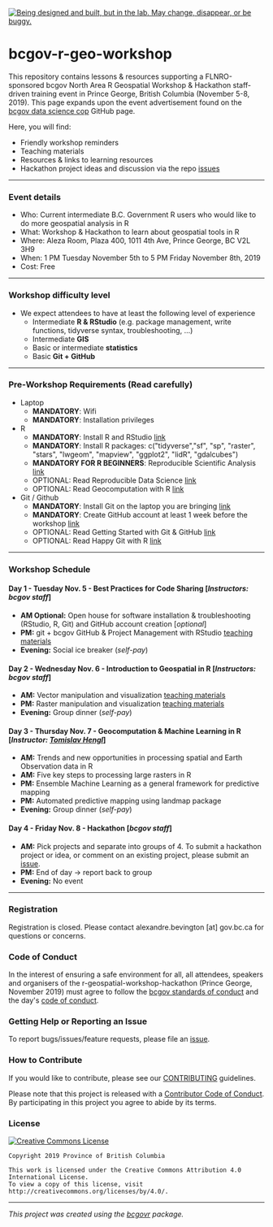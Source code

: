 <a id="devex-badge" rel="Exploration" href="https://github.com/BCDevExchange/assets/blob/master/README.md"><img alt="Being designed and built, but in the lab. May change, disappear, or be buggy." style="border-width:0" src="https://assets.bcdevexchange.org/images/badges/exploration.svg" title="Being designed and built, but in the lab. May change, disappear, or be buggy." /></a>


# bcgov-r-geo-workshop

This repository contains lessons & resources supporting a FLNRO-sponsored bcgov North Area R Geospatial Workshop & Hackathon staff-driven training event in Prince George, British Columbia (November 5-8, 2019). This page expands upon the event advertisement found on the [bcgov data science cop](https://github.com/bcgov/bcgov-data-science-cop/tree/master/2019/2019-11-05_r-spatial-pg) GitHub page. 

Here, you will find:

- Friendly workshop reminders
- Teaching materials
- Resources & links to learning resources
- Hackathon project ideas and discussion via the repo [issues](https://github.com/bcgov/bcgov-r-geo-workshop/issues) 

------

### Event details 
- Who: Current intermediate B.C. Government R users who would like to do more geospatial analysis in R
- What: Workshop & Hackathon to learn about geospatial tools in R
- Where: Aleza Room, Plaza 400, 1011 4th Ave, Prince George, BC V2L 3H9
- When: 1 PM Tuesday November 5th to 5 PM Friday November 8th, 2019
- Cost: Free

------

### Workshop difficulty level
- We expect attendees to have at least the following level of experience
  - Intermediate **R & RStudio** (e.g. package management, write functions, tidyverse syntax, troubleshooting, ...)
  - Intermediate **GIS** 
  - Basic or intermediate **statistics**
  - Basic **Git + GitHub**
  
------

### Pre-Workshop Requirements (Read carefully)
- Laptop 
  - **MANDATORY**: Wifi 
  - **MANDATORY**: Installation privileges
- R
  - **MANDATORY**: Install R and RStudio [link](https://github.com/bcgov/bcgov-data-science-resources/wiki/Installing-R-&-RStudio)
  - **MANDATORY**: Install R packages: c("tidyverse","sf", "sp", "raster", "stars", "lwgeom", "mapview", "ggplot2", "lidR", "gdalcubes")
  - **MANDATORY FOR R BEGINNERS**: Reproducible Scientific Analysis [link](https://swcarpentry.github.io/r-novice-gapminder/)
  - OPTIONAL: Read Reproducible Data Science [link](https://r4ds.had.co.nz/)
  - OPTIONAL: Read Geocomputation with R [link](https://geocompr.robinlovelace.net/)
- Git / Github
  - **MANDATORY**: Install Git on the laptop you are bringing  [link](https://git-scm.com/)
  - **MANDATORY**: Create GitHub account at least 1 week before the workshop [link](https://github.com/)
  - OPTIONAL: Read Getting Started with Git & GitHub [link](https://github.com/bcgov/bcgov-data-science-resources/wiki/Getting-Started-with-Git-&-GitHub)
  - OPTIONAL: Read Happy Git with R [link](https://happygitwithr.com/)

------

### Workshop Schedule

#### Day 1 - Tuesday Nov. 5 - Best Practices for Code Sharing [_Instructors: bcgov staff_]
- **AM Optional:** Open house for software installation & troubleshooting (RStudio, R, Git) and GitHub account creation [_optional_]
- **PM:** git + bcgov GitHub & Project Management with RStudio [teaching materials](https://github.com/bcgov/bcgov-r-geo-workshop/tree/master/20191105_Day_1_PM_Intro)
-	**Evening:** Social ice breaker (_self-pay_)

#### Day 2 - Wednesday Nov. 6 - Introduction to Geospatial in R [_Instructors: bcgov staff_]
-	**AM:** Vector manipulation and visualization [teaching materials](https://github.com/bcgov/bcgov-r-geo-workshop/tree/master/20191106_Day_2_AM_Vector)
-	**PM:** Raster manipulation and visualization [teaching materials](https://github.com/bcgov/bcgov-r-geo-workshop/tree/master/20191106_Day_2_PM_Raster)
-	**Evening:** Group dinner (_self-pay_)

#### Day 3 - Thursday Nov. 7 - Geocomputation & Machine Learning in R [_Instructor: [Tomislav Hengl](https://github.com/thengl)_]
-	**AM:** Trends and new opportunities in processing spatial and Earth Observation data in R
- **AM:** Five key steps to processing large rasters in R
- **PM:** Ensemble Machine Learning as a general framework for predictive mapping 
- **PM:** Automated predictive mapping using landmap package
-	**Evening:** Group dinner (_self-pay_)

#### Day 4 - Friday Nov. 8 - Hackathon [_bcgov staff_]
-	**AM:** Pick projects and separate into groups of 4. To submit a hackathon project or idea, or comment on an existing project, please submit an  [issue](https://github.com/bcgov/bcgov-r-geo-workshop/issues).
-	**PM:** End of day -> report back to group
-	**Evening:** No event
 
------

### Registration

Registration is closed. Please contact alexandre.bevington [at] gov.bc.ca  for questions or concerns. 


### Code of Conduct

In the interest of ensuring a safe environment for all,  all attendees, speakers and organisers of the r-geospatial-workshop-hackathon (Prince George, November 2019) must agree to follow the [bcgov standards of conduct](https://www2.gov.bc.ca/gov/content/careers-myhr/about-the-bc-public-service/ethics-standards-of-conduct/standards-of-conduct) and the day's [code of conduct](https://www.contributor-covenant.org/version/1/4/code-of-conduct).


### Getting Help or Reporting an Issue

To report bugs/issues/feature requests, please file an [issue](https://github.com/bcgov/ds-cop-intro-to-r/issues/).


### How to Contribute

If you would like to contribute, please see our [CONTRIBUTING](CONTRIBUTING.md) guidelines.

Please note that this project is released with a [Contributor Code of Conduct](CODE_OF_CONDUCT.md). By participating in this project you agree to abide by its terms.


### License

[![Creative Commons License](https://i.creativecommons.org/l/by/4.0/88x31.png)](http://creativecommons.org/licenses/by/4.0/)

```
Copyright 2019 Province of British Columbia

This work is licensed under the Creative Commons Attribution 4.0 International License.
To view a copy of this license, visit http://creativecommons.org/licenses/by/4.0/.
```
---
*This project was created using the [bcgovr](https://github.com/bcgov/bcgovr) package.* 
